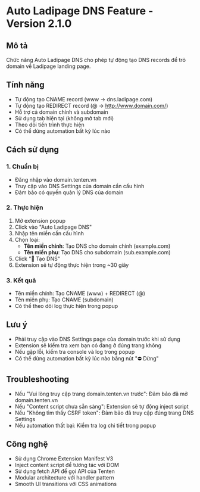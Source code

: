 # Auto Ladipage DNS Feature - Version 2.1.0

## Mô tả

Chức năng Auto Ladipage DNS cho phép tự động tạo DNS records để trỏ domain về Ladipage landing page.

## Tính năng

- Tự động tạo CNAME record (www → dns.ladipage.com)
- Tự động tạo REDIRECT record (@ → <http://www.domain.com/>)
- Hỗ trợ cả domain chính và subdomain
- Sử dụng tab hiện tại (không mở tab mới)
- Theo dõi tiến trình thực hiện
- Có thể dừng automation bất kỳ lúc nào

## Cách sử dụng

### 1. Chuẩn bị

- Đăng nhập vào domain.tenten.vn
- Truy cập vào DNS Settings của domain cần cấu hình
- Đảm bảo có quyền quản lý DNS của domain

### 2. Thực hiện

1. Mở extension popup
2. Click vào "Auto Ladipage DNS"
3. Nhập tên miền cần cấu hình
4. Chọn loại:
   - **Tên miền chính**: Tạo DNS cho domain chính (example.com)
   - **Tên miền phụ**: Tạo DNS cho subdomain (sub.example.com)
5. Click "🚀 Tạo DNS"
6. Extension sẽ tự động thực hiện trong ~30 giây

### 3. Kết quả

- Tên miền chính: Tạo CNAME (www) + REDIRECT (@)
- Tên miền phụ: Tạo CNAME (subdomain)
- Có thể theo dõi log thực hiện trong popup

## Lưu ý

- Phải truy cập vào DNS Settings page của domain trước khi sử dụng
- Extension sẽ kiểm tra xem bạn có đang ở đúng trang không
- Nếu gặp lỗi, kiểm tra console và log trong popup
- Có thể dừng automation bất kỳ lúc nào bằng nút "⛔ Dừng"

## Troubleshooting

- Nếu "Vui lòng truy cập trang domain.tenten.vn trước": Đảm bảo đã mở domain.tenten.vn
- Nếu "Content script chưa sẵn sàng": Extension sẽ tự động inject script
- Nếu "Không tìm thấy CSRF token": Đảm bảo đã truy cập đúng trang DNS Settings
- Nếu automation thất bại: Kiểm tra log chi tiết trong popup

## Công nghệ

- Sử dụng Chrome Extension Manifest V3
- Inject content script để tương tác với DOM
- Sử dụng fetch API để gọi API của Tenten
- Modular architecture với handler pattern
- Smooth UI transitions với CSS animations
